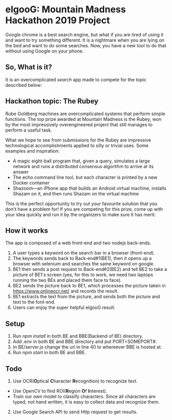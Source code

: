 # elgooG: Mountain Madness Hackathon 2019 Project
Google chrome is a best search engine, but what if you are tired of using it and want to try something different.
It is a nightmare when you are lying on the bed and want to do some searches. Now, you have a new tool to do that without using Google on your phone.

## So, What is it?
It is an overcomplicated *search* app made to compete for the topic described below:

## Hackathon topic: The Rubey
Rube Goldberg machines are overcomplicated systems that perform simple functions. The top prize awarded at Mountain Madness is the Rubey, won by the most impressively overengineered project that still manages to perform a useful task.

What we hope to see from submissions for the Rubey are impressive technological accomplishments applied to silly or trivial uses. Some examples and inspiration:

* A magic eight-ball program that, given a query, simulates a large network and runs a distributed consensus algorithm to arrive at its answer
* The echo command line tool, but each character is printed by a new Docker container
* Shazoom—an iPhone app that builds an Android virtual machine, installs Shazam on it, and then runs Shazam on the virtual machine

This is the perfect opportunity to try out your favourite solution that you don't have a problem for! If you are competing for this prize, come up with your idea quickly and run it by the organizers to make sure it has merit.

## How it works
The app is composed of a web front-end and two nodejs back-ends. 
1. A user types a keyword on the search bar in a browser (front-end).
2. The keywords sends back to Back-end#1(BE1), then it opens up a browser with selenium and searches the same keyword on google. 
3. BE1 then sends a post request to Back-end#2(BE2) and tell BE2 to take a picture of BE1's screen (yes, for this to work, we need two laptops running the two BEs and placed them face to face). 
4. BE2 sends the picture back to BE1, which processes the picture taken in https://www.onlineocr.net/ and records the result.
5. BE1 extracts the text from the picture, and sends both the picture and text to the font-end.
6. Users can enjoy the super helpful elgooG result.

## Setup
1. Run *npm install* in both BE and BBE(Backend of BE) directory.
2. Add .env in both BE and BBE directory and put PORT=SOMEPORT#.
3. In BE/server.js change the url in line 40 to whereever BBE is hosted at.
4. Run *npm start* in both BE and BBE.

## Todo
1. Use OCR(**O**ptical **C**haracter **R**ecognition) to recognize text.
* Use OpenCV to find ROI(**R**egion **O**f **I**nterest).
* Train our own model to classify characters. Since all characters are typed, not hand written, it is easy to collect data and recognize them.
2. Use Google Search API to send Http request to get results.
